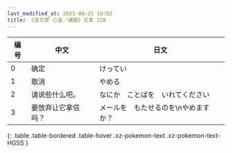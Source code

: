 ```yaml
---
last_modified_at: 2021-08-21 16:02
title: 《宝可梦 心金／魂银》文本 228
---
```

| 编号 | 中文 | 日文 |
| ---- | ---- | ---- |
| 0 | 确定 | けってい |
| 1 | 取消 | やめる |
| 2 | 请说些什么吧。 | なにか　ことばを　いれてください |
| 3 | 要放弃让它拿信吗？ | メールを　もたせるのを\nやめますか？ |
{: .table .table-bordered .table-hover .xz-pokemon-text .xz-pokemon-text-HGSS }